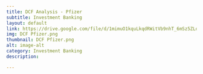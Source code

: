 ```yaml
---
title: DCF Analysis - Pfizer
subtitle: Investment Banking
layout: default
link: https://drive.google.com/file/d/1mimuO1kquLkqdRWitVb9nhT_6mSz5ZLd/view
img: DCF Pfizer.png
thumbnail: DCF Pfizer.png
alt: image-alt
category: Investment Banking
description:

---
```

